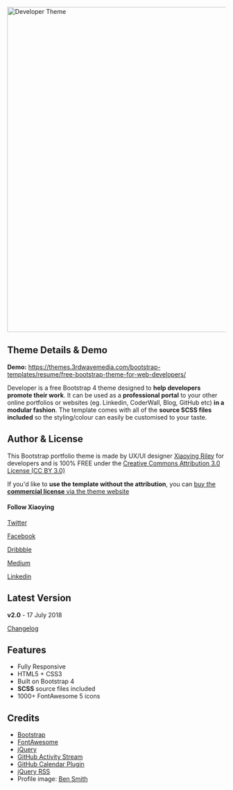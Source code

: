<a href="https://themes.3rdwavemedia.com/bootstrap-templates/resume/free-bootstrap-theme-for-web-developers/" target="_blank"><img src="https://themes.3rdwavemedia.com/wp-content/uploads/2018/07/free-bootstrap-portfolio-theme-for-web-developers.jpg" alt="Developer Theme" width="750" /></a>

## Theme Details & Demo

**Demo:** https://themes.3rdwavemedia.com/bootstrap-templates/resume/free-bootstrap-theme-for-web-developers/

Developer is a free Bootstrap 4 theme designed to **help developers promote their work**. 
It can be used as a **professional portal** to your other online portfolios or websites (eg. Linkedin, CoderWall, Blog, GitHub etc) **in a modular fashion**. 
The template comes with all of the **source SCSS files included** so the styling/colour can easily be customised to your taste.

## Author & License

This Bootstrap portfolio theme is made by UX/UI designer [Xiaoying Riley](https://twitter.com/3rdwave_themes) for developers and is 100% FREE under the [Creative Commons Attribution 3.0 License (CC BY 3.0)](http://creativecommons.org/licenses/by/3.0/)

If you'd like to **use the template without the attribution**, you can [buy the **commercial license** via the theme website](https://themes.3rdwavemedia.com/bootstrap-templates/resume/free-bootstrap-theme-for-web-developers/)

#### Follow Xiaoying

[Twitter](https://twitter.com/3rdwave_themes)

[Facebook](https://www.facebook.com/3rdwavethemes/)

[Dribbble](https://dribbble.com/Xiaoying)

[Medium](https://medium.com/@3rdwave_themes)

[Linkedin](https://uk.linkedin.com/in/xiaoying)


## Latest Version
**v2.0** - 17 July 2018

[Changelog](https://themes.3rdwavemedia.com/bootstrap-templates/resume/free-bootstrap-theme-for-web-developers/?target=changelog)


## Features

-  Fully Responsive
-  HTML5 + CSS3
-  Built on Bootstrap 4
-  **SCSS** source files included
-  1000+ FontAwesome 5 icons


## Credits
- [Bootstrap](http://getbootstrap.com/)
- [FontAwesome](http://fortawesome.github.io/Font-Awesome/)
- [jQuery](http://jquery.com/)
- [GitHub Activity Stream](http://caseyscarborough.com/projects/github-activity/)
- [GitHub Calendar Plugin](https://github.com/IonicaBizau/github-calendar)
- [jQuery RSS](https://github.com/sdepold/jquery-rss)
- Profile image: [Ben Smith](https://www.flickr.com/photos/dotbenjamin/2577394151)

